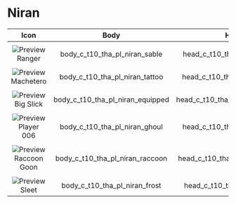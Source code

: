 # Niran 

| Icon  | Body | Head | Arms 
| :--: | :--: | :--: | :--: 
| | | | | 
| ![Preview](https://static.wikia.nocookie.net/callofduty/images/1/1b/Niran_Ranger_Skin_BO6.png/revision/latest?cb=20241028013639) <br>Ranger | body_c_t10_tha_pl_niran_sable | head_c_t10_tha_pl_niran_sable | vm_c_t10_tha_pl_niran_sable
| | | | | 
| ![Preview](https://static.wikia.nocookie.net/callofduty/images/a/a2/Niran_Machetero_Skin_BO6.png/revision/latest?cb=20241220174631) <br>Machetero | body_c_t10_tha_pl_niran_tattoo | head_c_t10_tha_pl_niran_tattoo | vm_c_t10_tha_pl_niran_tattoo
| | | | | 
| ![Preview](https://static.wikia.nocookie.net/callofduty/images/e/e1/Niran_BigSlick_Skin_BO6.png/revision/latest?cb=20241119185612) <br>Big Slick | body_c_t10_tha_pl_niran_equipped | head_c_t10_tha_pl_niran_equipped | vm_c_t10_tha_pl_niran_equipped 
| | | | | 
| ![Preview](https://static.wikia.nocookie.net/callofduty/images/4/49/Niran_Player006_Skin_BO6.png/revision/latest?cb=20250103235853) <br>Player 006 | body_c_t10_tha_pl_niran_ghoul | head_c_t10_tha_pl_niran_ghoul | vm_c_t10_tha_pl_niran_ghoul
| | | | | 
| ![Preview](https://static.wikia.nocookie.net/callofduty/images/1/13/Niran_RaccoonGoon_Skin_BO6.png/revision/latest?cb=20241126214919) <br>Raccoon Goon | body_c_t10_tha_pl_niran_raccoon | head_c_t10_tha_pl_niran_raccoon | vm_c_t10_tha_pl_niran_raccoon
| | | | | 
| ![Preview](https://static.wikia.nocookie.net/callofduty/images/2/22/Niran_Sleet_Skin_BO6.png/revision/latest?cb=20241226225707) <br>Sleet | body_c_t10_tha_pl_niran_frost | head_c_t10_tha_pl_niran_frost | vm_c_t10_tha_pl_niran_frost
